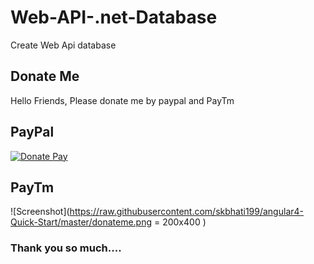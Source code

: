 # Web-API-.net-Database
Create Web Api database



## Donate Me

Hello Friends, Please donate me by paypal and PayTm

## PayPal

[![Donate Pay](https://www.paypalobjects.com/en_US/i/btn/btn_donateCC_LG.gif)](https://www.paypal.com/cgi-bin/webscr?cmd=_s-xclick&hosted_button_id=JB96ZRD33B5CS)

## PayTm
![Screenshot](https://raw.githubusercontent.com/skbhati199/angular4-Quick-Start/master/donateme.png = 200x400 )

### Thank you so much....